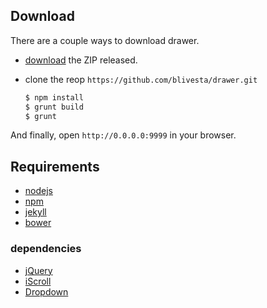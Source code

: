 ## Download

There are a couple ways to download drawer.

- [download][1] the ZIP released.
- clone the reop `https://github.com/blivesta/drawer.git`

  ``` bash
  $ npm install
  $ grunt build
  $ grunt
  ```

And finally, open `http://0.0.0.0:9999` in your browser.

## Requirements

- [nodejs][2]
- [npm][3]
- [jekyll][4]
- [bower][5]

### dependencies

- [jQuery][6]
- [iScroll][7]
- [Dropdown][8]

[1]: https://github.com/blivesta/drawer/releases        "download"
[2]: http://www.nodejs.org/                             "nodejs"
[3]: https://www.npmjs.com/                             "npm"
[4]: http://jekyllrb.com/                               "jekyll"
[5]: http://bower.io/                                   "bower"
[6]: https://github.com/jquery/jquery                   "jQuery"
[7]: https://github.com/cubiq/iscroll                   "iScroll"
[8]: https://github.com/ungki/bootstrap.dropdown        "Dropdown"